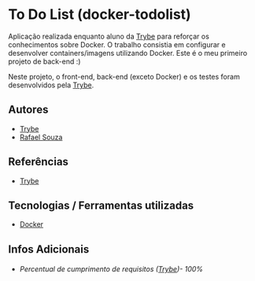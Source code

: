 # To Do List (docker-todolist)

Aplicação realizada enquanto aluno da [Trybe](https://www.betrybe.com/) para reforçar os conhecimentos sobre Docker. O trabalho consistia em configurar e desenvolver containers/imagens utilizando Docker. Este é o meu primeiro projeto de back-end :)

Neste projeto, o front-end, back-end (exceto Docker) e os testes foram desenvolvidos pela [Trybe](https://www.betrybe.com/). 

## Autores

- [Trybe](https://www.betrybe.com/)
- [Rafael Souza](https://github.com/Rafael-Souza-97)

## Referências

 - [Trybe](https://www.betrybe.com/)

## Tecnologias / Ferramentas utilizadas

- [Docker](https://www.docker.com/)

## Infos Adicionais

- ###### Percentual de cumprimento de requisitos ([Trybe](https://www.betrybe.com/))- 100%
